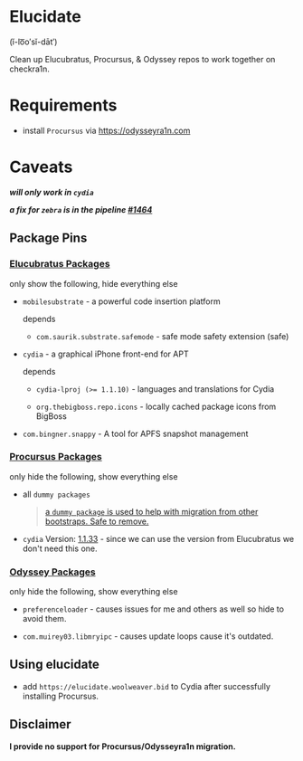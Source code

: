 # Elucidate

 (ĭ-lo͞o′sĭ-dāt′) 

Clean up Elucubratus, Procursus, & Odyssey repos to work together on checkra1n.

# Requirements

 * install `Procursus` via https://odysseyra1n.com

# Caveats

***will only work in `cydia`***    

***a fix for `zebra` is in the pipeline [#1464](https://github.com/zbrateam/Zebra/issues/1464#issuecomment-692360058)***

## Package Pins

### [Elucubratus Packages](https://github.com/mwoolweaver/elucidate/blob/master/etc/apt/preferences.d/_elucidate_elucubratus)

only show the following, hide everything else

  * `mobilesubstrate` - a powerful code insertion platform
  
    depends
    
    * `com.saurik.substrate.safemode` - safe mode safety extension (safe)

  * `cydia` - a graphical iPhone front-end for APT
  
    depends

    * `cydia-lproj (>= 1.1.10)` - languages and translations for Cydia
    
    * `org.thebigboss.repo.icons` - locally cached package icons from BigBoss

  * `com.bingner.snappy` - A tool for APFS snapshot management

### [Procursus Packages](https://github.com/mwoolweaver/elucidate/blob/master/etc/apt/preferences.d/_elucidate_procursus)

only hide the following, show everything else

   * all `dummy packages` 
      > [a `dummy package` is used to help with migration from other bootstraps. Safe to remove.](https://github.com/ProcursusTeam/Procursus/blob/master/build_tools/make_dummy.sh#L5)
  
   * `cydia` Version: [1.1.33](https://github.com/ProcursusTeam/repo/blob/master/pool/main/iphoneos-arm64/1600/cydia_1.1.33_iphoneos-arm.deb) - since we can use the version from Elucubratus we don't need this one.
 
### [Odyssey Packages](https://github.com/mwoolweaver/elucidate/blob/master/etc/apt/preferences.d/_elucidate_odyssey)

only hide the following, show everything else

 * `preferenceloader` - causes issues for me and others as well so hide to avoid them.
 
 * `com.muirey03.libmryipc` - causes update loops cause it's outdated.

## Using elucidate

 * add `https://elucidate.woolweaver.bid` to Cydia after successfully installing Procursus.

## Disclaimer

   **I provide no support for Procursus/Odysseyra1n migration.**
